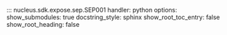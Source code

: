 ::: nucleus.sdk.expose.sep.SEP001
    handler: python
    options:
      show_submodules: true
      docstring_style: sphinx
      show_root_toc_entry: false
      show_root_heading: false

